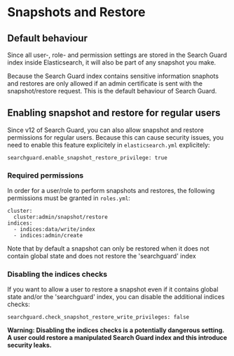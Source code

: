 <!---
Copryight 2017 floragunn GmbH
-->

# Snapshots and Restore

## Default behaviour

Since all user-, role- and permission settings are stored in the Search Guard index inside Elasticsearch, it will also be part of any snapshot you make.

Because the Search Guard index contains sensitive information snaphots and restores are only allowed if an admin certificate is sent with the snapshot/restore request. This is the default behaviour of Search Guard.

## Enabling snapshot and restore for regular users

Since v12 of Search Guard, you can also allow snapshot and restore permissions for regular users. Because this can cause security issues, you need to enable this feature explicitely in `elasticsearch.yml` explicitely:

```
searchguard.enable_snapshot_restore_privilege: true
```

### Required permissions

In order for a user/role to perform snapshots and restores, the following permissions must be granted in `roles.yml`:

```
cluster:
  cluster:admin/snapshot/restore
indices:
  - indices:data/write/index
  - indices:admin/create
```

Note that by default a snapshot can only be restored when it does not contain global state and does not restore the 'searchguard' index

### Disabling the indices checks

If you want to allow a user to restore a snapshot even if it contains global state and/or the 'searchguard' index, you can disable the additional indices checks:

```
searchguard.check_snapshot_restore_write_privileges: false
```

**Warning: Disabling the indices checks is a potentially dangerous setting. A user could restore a manipulated Search Guard index and this introduce security leaks.**